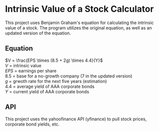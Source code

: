 # Intrinsic Value of a Stock Calculator
This project uses Benjamin Graham's equation for calculating the intrinsic value of a stock. The program utilizes the original equation, as well as an updated version of the equation.

## Equation
$V = \frac{EPS \times (8.5 + 2g) \times 4.4}{Y}$ \
$V$ = intrinsic value \
$EPS$ = earnings per share \
8.5 = base for a no-growth company (7 in the updated version) \
$g$ = grwoth rate for the next five years (estimation) \
4.4 = average yield of AAA corporate bonds \
$Y$ = current yield of AAA corporate bonds

## API
This project uses the yahoofinance API (yfinance) to pull stock prices, corporate bond yields, etc.